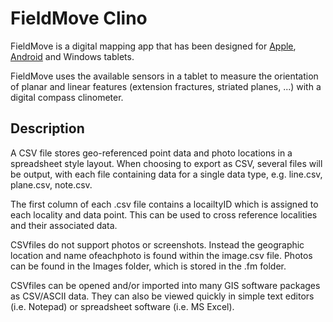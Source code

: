 # FieldMove Clino
FieldMove is a digital mapping app that has been designed for [Apple](https://apps.apple.com/ch/app/fieldmove-clino/id647463813?l=fr), [Android](https://play.google.com/store/apps/details/FieldMove_Clino?id=com.mve.fieldmove.clino&hl=fr&gl=US) and Windows tablets. 

FieldMove uses the available sensors in a tablet to measure the orientation of planar and linear features (extension fractures, striated planes, ...) with a digital compass clinometer.

## Description
A CSV file stores geo-referenced point data and photo locations in a spreadsheet style layout. When choosing to export as CSV, several files will be output, with each file containing data for a single data type, e.g. line.csv, plane.csv, note.csv.

The first column of each .csv file contains a locailtyID which is assigned to each locality and data point. This can be used to cross reference localities and their associated data.

CSVfiles do not support photos or screenshots. Instead the geographic location and name ofeachphoto is found within the image.csv file. Photos can be found in the Images folder, which is stored in the .fm folder.

CSVfiles can be opened and/or imported into many GIS software packages as CSV/ASCII data. They can also be viewed quickly in simple text editors (i.e. Notepad) or spreadsheet software (i.e. MS Excel).